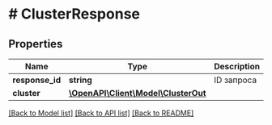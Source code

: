 # # ClusterResponse

## Properties

Name | Type | Description | Notes
------------ | ------------- | ------------- | -------------
**response_id** | **string** | ID запроса | [optional]
**cluster** | [**\OpenAPI\Client\Model\ClusterOut**](ClusterOut.md) |  |

[[Back to Model list]](../../README.md#models) [[Back to API list]](../../README.md#endpoints) [[Back to README]](../../README.md)
